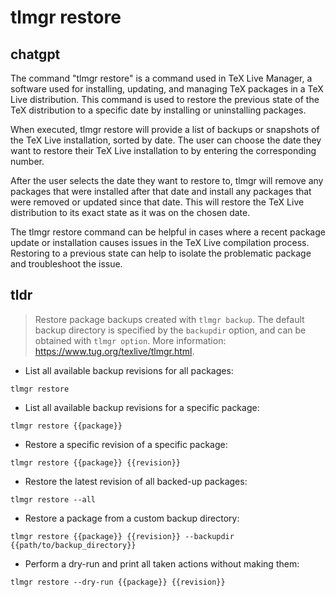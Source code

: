 # tlmgr restore 
## chatgpt 
The command "tlmgr restore" is a command used in TeX Live Manager, a software used for installing, updating, and managing TeX packages in a TeX Live distribution. This command is used to restore the previous state of the TeX distribution to a specific date by installing or uninstalling packages.

When executed, tlmgr restore will provide a list of backups or snapshots of the TeX Live installation, sorted by date. The user can choose the date they want to restore their TeX Live installation to by entering the corresponding number.

After the user selects the date they want to restore to, tlmgr will remove any packages that were installed after that date and install any packages that were removed or updated since that date. This will restore the TeX Live distribution to its exact state as it was on the chosen date.

The tlmgr restore command can be helpful in cases where a recent package update or installation causes issues in the TeX Live compilation process. Restoring to a previous state can help to isolate the problematic package and troubleshoot the issue. 

## tldr 
 
> Restore package backups created with `tlmgr backup`.
> The default backup directory is specified by the `backupdir` option, and can be obtained with `tlmgr option`.
> More information: <https://www.tug.org/texlive/tlmgr.html>.

- List all available backup revisions for all packages:

`tlmgr restore`

- List all available backup revisions for a specific package:

`tlmgr restore {{package}}`

- Restore a specific revision of a specific package:

`tlmgr restore {{package}} {{revision}}`

- Restore the latest revision of all backed-up packages:

`tlmgr restore --all`

- Restore a package from a custom backup directory:

`tlmgr restore {{package}} {{revision}} --backupdir {{path/to/backup_directory}}`

- Perform a dry-run and print all taken actions without making them:

`tlmgr restore --dry-run {{package}} {{revision}}`
